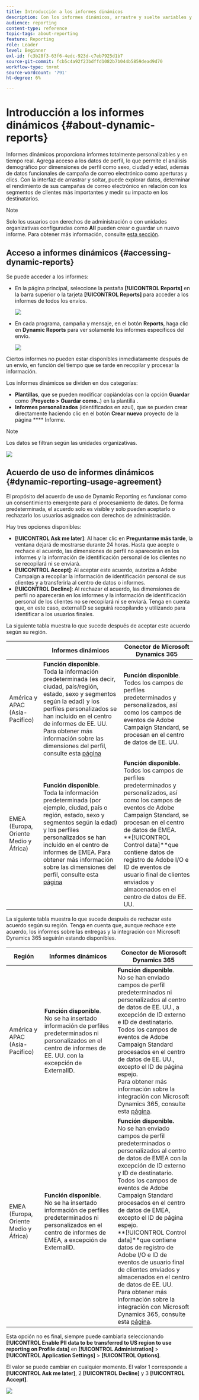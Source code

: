 ```yaml
---
title: Introducción a los informes dinámicos
description: Con los informes dinámicos, arrastre y suelte variables y dimensiones en su entorno de forma libre y analice el éxito de sus campañas.
audience: reporting
content-type: reference
topic-tags: about-reporting
feature: Reporting
role: Leader
level: Beginner
exl-id: fc3b28f3-63f6-4edc-923d-c7eb7925d1b7
source-git-commit: fcb5c4a92f23bdffd1082b7b044b5859dead9d70
workflow-type: tm+mt
source-wordcount: '791'
ht-degree: 6%

---
```


# Introducción a los informes dinámicos {#about-dynamic-reports}

Informes dinámicos proporciona informes totalmente personalizables y en tiempo real. Agrega acceso a los datos de perfil, lo que permite el análisis demográfico por dimensiones de perfil como sexo, ciudad y edad, además de datos funcionales de campaña de correo electrónico como aperturas y clics. Con la interfaz de arrastrar y soltar, puede explorar datos, determinar el rendimiento de sus campañas de correo electrónico en relación con los segmentos de clientes más importantes y medir su impacto en los destinatarios.

>[!NOTE]
>
>Solo los usuarios con derechos de administración o con unidades organizativas configuradas como **All** pueden crear o guardar un nuevo informe. Para obtener más información, consulte [esta sección](../../administration/using/users-management.md).

## Acceso a informes dinámicos {#accessing-dynamic-reports}

Se puede acceder a los informes:

* En la página principal, seleccione la pestaña **[!UICONTROL Reports]** en la barra superior o la tarjeta **[!UICONTROL Reports]** para acceder a los informes de todos los envíos.

   ![](assets/campaign_reports_access.png)

* En cada programa, campaña y mensaje, en el botón **Reports**, haga clic en **Dynamic Reports** para ver solamente los informes específicos del envío.

   ![](assets/campaign_reports_description.png)

Ciertos informes no pueden estar disponibles inmediatamente después de un envío, en función del tiempo que se tarde en recopilar y procesar la información.

Los informes dinámicos se dividen en dos categorías:

* **Plantillas**, que se pueden modificar copiándolas con la opción  **Guardar** como (**Proyecto > Guardar como..**) en la plantilla .
* **Informes personalizados**  (identificados en azul), que se pueden crear directamente haciendo clic en el botón  **Crear nuevo** proyecto de la página  **** Informe.

>[!NOTE]
>
>Los datos se filtran según las unidades organizativas.

![](assets/dynamic_report_overview.png)

## Acuerdo de uso de informes dinámicos {#dynamic-reporting-usage-agreement}

El propósito del acuerdo de uso de Dynamic Reporting es funcionar como un consentimiento emergente para el procesamiento de datos. De forma predeterminada, el acuerdo solo es visible y solo pueden aceptarlo o rechazarlo los usuarios asignados con derechos de administración.

Hay tres opciones disponibles:

* **[!UICONTROL Ask me later]**: Al hacer clic en  **Preguntarme más tarde**, la ventana dejará de mostrarse durante 24 horas. Hasta que acepte o rechace el acuerdo, las dimensiones de perfil no aparecerán en los informes y la información de identificación personal de los clientes no se recopilará ni se enviará.
* **[!UICONTROL Accept]**: Al aceptar este acuerdo, autoriza a Adobe Campaign a recopilar la información de identificación personal de sus clientes y a transferirla al centro de datos o informes.
* **[!UICONTROL Decline]**: Al rechazar el acuerdo, las dimensiones de perfil no aparecerán en los informes y la información de identificación personal de los clientes no se recopilará ni se enviará. Tenga en cuenta que, en este caso, externalID se seguirá recopilando y utilizando para identificar a los usuarios finales.

La siguiente tabla muestra lo que sucede después de aceptar este acuerdo según su región.

|  | Informes dinámicos | Conector de Microsoft Dynamics 365 |
|---|---|---|
| América y APAC (Asia-Pacífico) | **Función disponible**. <br>Toda la información predeterminada (es decir, ciudad, país/región, estado, sexo y segmentos según la edad) y los perfiles personalizados se han incluido en el centro de informes de EE. UU. Para obtener más información sobre las dimensiones del perfil, consulte esta [página](../../reporting/using/list-of-components-.md) | **Función disponible**. <br>Todos los campos de perfiles predeterminados y personalizados, así como los campos de eventos de Adobe Campaign Standard, se procesan en el centro de datos de EE. UU. |
| EMEA (Europa, Oriente Medio y África) | **Función disponible**. <br>Toda la información predeterminada (por ejemplo, ciudad, país o región, estado, sexo y segmentos según la edad) y los perfiles personalizados se han incluido en el centro de informes de EMEA. Para obtener más información sobre las dimensiones del perfil, consulte esta [página](../../reporting/using/list-of-components-.md) | **Función disponible.** <br>Todos los campos de perfiles predeterminados y personalizados, así como los campos de eventos de Adobe Campaign Standard, se procesan en el centro de datos de EMEA. <br>**[!UICONTROL Control data]**que contiene datos de registro de Adobe I/O e ID de eventos de usuario final de clientes enviados y almacenados en el centro de datos de EE. UU. |

La siguiente tabla muestra lo que sucede después de rechazar este acuerdo según su región. Tenga en cuenta que, aunque rechace este acuerdo, los informes sobre las entregas y la integración con Microsoft Dynamics 365 seguirán estando disponibles.

| Región | Informes dinámicos | Conector de Microsoft Dynamics 365 |
|---|---|---|
| América y APAC (Asia-Pacífico) | **Función disponible**. <br> No se ha insertado información de perfiles predeterminados ni personalizados en el centro de informes de EE. UU. con la excepción de ExternalID. | **Función disponible**. <br>No se han enviado campos de perfil predeterminados ni personalizados al centro de datos de EE. UU., a excepción de ID externo e ID de destinatario. <br>Todos los campos de eventos de Adobe Campaign Standard procesados en el centro de datos de EE. UU., excepto el ID de página espejo. <br>Para obtener más información sobre la integración con Microsoft Dynamics 365, consulte esta  [página](../../integrating/using/d365-acs-get-started.md). |
| EMEA (Europa, Oriente Medio y África) | **Función disponible**. <br>No se ha insertado información de perfiles predeterminados ni personalizados en el centro de informes de EMEA, a excepción de ExternalID. | **Función disponible.** <br>No se han enviado campos de perfil predeterminados o personalizados al centro de datos de EMEA con la excepción de ID externo y ID de destinatario. <br>Todos los campos de eventos de Adobe Campaign Standard procesados en el centro de datos de EMEA, excepto el ID de página espejo.  <br>**[!UICONTROL Control data]**que contiene datos de registro de Adobe I/O e ID de eventos de usuario final de clientes enviados y almacenados en el centro de datos de EE. UU.<br>Para obtener más información sobre la integración con Microsoft Dynamics 365, consulte esta  [página](../../integrating/using/d365-acs-get-started.md). |

Esta opción no es final, siempre puede cambiarla seleccionando **[!UICONTROL Enable PII data to be transferred to US region to use reporting on Profile data]** en **[!UICONTROL Administration]** > **[!UICONTROL Application Settings]** > **[!UICONTROL Options]**.

El valor se puede cambiar en cualquier momento. El valor 1 corresponde a **[!UICONTROL Ask me later]**, 2 **[!UICONTROL Decline]** y 3 **[!UICONTROL Accept]**.

![](assets/pii_window_2.png)
